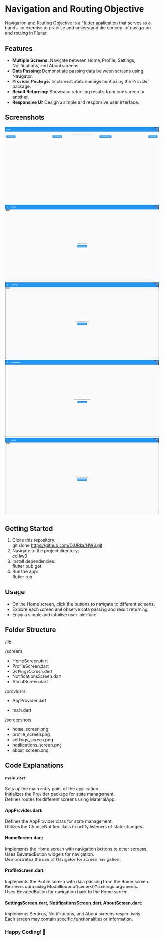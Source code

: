 # Navigation and Routing Objective

Navigation and Routing Objective is a Flutter application that serves as a hands-on exercise to practice and understand the concept of navigation and routing in Flutter.

## Features

- **Multiple Screens:** Navigate between Home, Profile, Settings, Notifications, and About screens.
- **Data Passing:** Demonstrate passing data between screens using Navigator.
- **Provider Package:** Implement state management using the Provider package.
- **Result Returning:** Showcase returning results from one screen to another.
- **Responsive UI:** Design a simple and responsive user interface.

## Screenshots

![Home Screen](screenshots/home_screen.png)
![Profile Screen](screenshots/profile_screen.png)
![Settings Screen](screenshots/settings_screen.png)
![Notifications Screen](screenshots/notifications_screen.png)
![About Screen](screenshots/about_screen.png)

## Getting Started

1. Clone this repository:  
    git clone https://github.com/DiURka/HW3.git
2. Navigate to the project directory:  
    cd hw3
3. Install dependencies:  
    flutter pub get
4. Run the app:  
    flutter run

## Usage

- On the Home screen, click the buttons to navigate to different screens.
- Explore each screen and observe data passing and result returning.
- Enjoy a simple and intuitive user interface.

## Folder Structure
/lib  

/screens  

- HomeScreen.dart  
- ProfileScreen.dart  
- SettingsScreen.dart  
- NotificationsScreen.dart  
- AboutScreen.dart  

/providers  

- AppProvider.dart  

- main.dart  

/screenshots  

- home_screen.png  
- profile_screen.png  
- settings_screen.png  
- notifications_screen.png  
- about_screen.png  

## Code Explanations  
#### main.dart:  

Sets up the main entry point of the application.  
Initializes the Provider package for state management.  
Defines routes for different screens using MaterialApp.  

#### AppProvider.dart:  

Defines the AppProvider class for state management.  
Utilizes the ChangeNotifier class to notify listeners of state changes.  

#### HomeScreen.dart:  

Implements the Home screen with navigation buttons to other screens.  
Uses ElevatedButton widgets for navigation.  
Demonstrates the use of Navigator for screen navigation.  

#### ProfileScreen.dart:  

Implements the Profile screen with data passing from the Home screen.  
Retrieves data using ModalRoute.of(context)?.settings.arguments.  
Uses ElevatedButton for navigation back to the Home screen.  

#### SettingsScreen.dart, NotificationsScreen.dart, AboutScreen.dart:  

Implements Settings, Notifications, and About screens respectively.  
Each screen may contain specific functionalities or information.  


### Happy Coding! 🚀